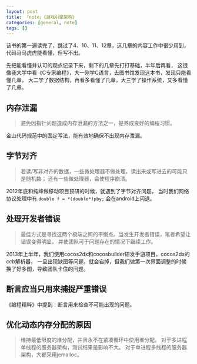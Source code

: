 ```yaml
---
layout: post
title: 「note」《游戏引擎架构》
categories: [general, note]
tags: []
---
```


该书的第一遍读完了，跳过了4、10、11、12章，这几章的内容工作中很少用到，
代码马马虎虎能看懂，但写不出。

先把能看懂并认可的观点记录下来，剩下的几章先打打基础，半年后再看，
这很像我大学中看《C专家编程》，大一刚学C语言，去图书馆发现这本书，发现只能看懂几章，
大二学了数据结构，再看多看懂了几章，大三学了操作系统，又多看懂了几章。

## 内存泄漏 ##

> 避免因指针问题造成内存泄漏的方法之一，是养成良好的编程习惯。

金山代码规范中的固定写法，能有效地确保不出现内存泄漏。

## 字节对齐 ##
> 若读/写非对齐的数据，一些微处理器不做处理，读出来或写进去的可能只是随机数；
> 还有一些微处理器，会使程序崩溃。

2012年底和纯峰做移动项目预研的时候，就遇到了字节对齐问题，
当时我们网络协议处理中有 `double f = *(double*)pby;` 会在android上闪退。

## 处理开发者错误 ##
> 最佳方式是寻找这两个极端之间的平衡点。当发生开发者错误，笔者希望让错误变得明显，
> 并使团队可于问题存在的情况下继续工作。

2013年上半年，我们使用cocos2dx和cocosbuilder研发手游项目，cocos2dx的ccb解析器，
一旦出现缺图等问题，就会宕掉，但我们做第一次界面调整的时候换了好多图，导致团队卡住的问题。

## 断言应当只用来捕捉严重错误 ##
《编程精粹》中提到：断言用来检查不可能出现的问题。

## 优化动态内存分配的原因 ##
> 维持最低限度的堆分配，并且永不在紧凑循环中使用堆分配。
对于多进程单线程的服务器架构，测试结果是影响不大。
对于单进程多线程的服务器架构，大都采用jemalloc。
